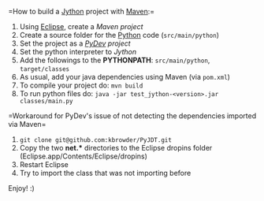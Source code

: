 =How to build a [Jython] project with [Maven]:=

 1. Using [Eclipse], create a *Maven project*
 2. Create a source folder for the [Python] code (`src/main/python`)
 3. Set the project as a *[PyDev] project*
 4. Set the python interpreter to *Jython*
 5. Add the followings to the **PYTHONPATH**: `src/main/python`, `target/classes`
 6. As usual, add your java dependencies using Maven (via `pom.xml`)
 7. To compile your project do: `mvn build`
 8. To run python files do: `java -jar test_jython-<version>.jar classes/main.py`


=Workaround for PyDev's issue of not detecting the dependencies imported via Maven=

 1. `git clone git@github.com:kbrowder/PyJDT.git`
 2. Copy the two **net.\*** directories to the Eclipse dropins folder (Eclipse.app/Contents/Eclipse/dropins)
 3. Restart Eclipse
 4. Try to import the class that was not importing before


Enjoy! :)

[Eclipse]: http://www.eclipse.org/
[Jython]: http://www.jython.org/
[Maven]: https://maven.apache.org/
[PyDev]: http://www.pydev.org/
[Python]: http://www.python.org/

